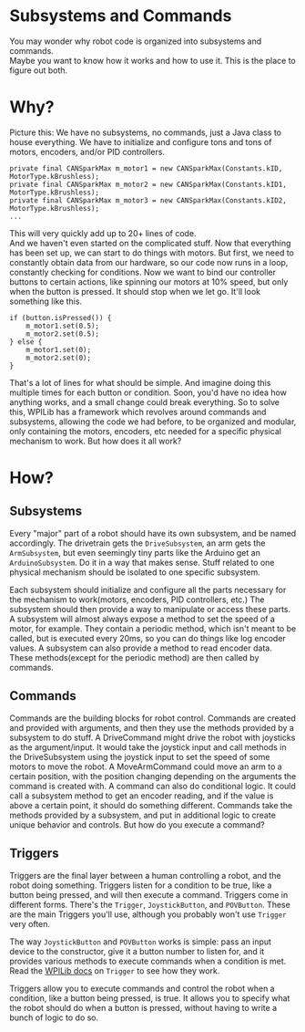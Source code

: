 Subsystems and Commands
===
You may wonder why robot code is organized into subsystems and commands.  
Maybe you want to know how it works and how to use it. This is the place to figure out both.

Why?
===
Picture this: We have no subsystems, no commands, just a Java class to house everything. We have to initialize and configure tons and tons of motors, encoders, and/or PID controllers.

	private final CANSparkMax m_motor1 = new CANSparkMax(Constants.kID, MotorType.kBrushless);
	private final CANSparkMax m_motor2 = new CANSparkMax(Constants.kID1, MotorType.kBrushless);
	private final CANSparkMax m_motor3 = new CANSparkMax(Constants.kID2, MotorType.kBrushless);
	...

This will very quickly add up to 20+ lines of code.  
And we haven't even started on the complicated stuff. Now that everything has been set up, we can start to do things with motors. But first, we need to constantly obtain data from our hardware, so our code now runs in a loop, constantly checking for conditions. Now we want to bind our controller buttons to certain actions, like spinning our motors at 10% speed, but only when the button is pressed. It should stop when we let go. It'll look something like this.

	if (button.isPressed()) {
		m_motor1.set(0.5);
		m_motor2.set(0.5);
	} else {
		m_motor1.set(0);
		m_motor2.set(0);
	}

That's a lot of lines for what should be simple. And imagine doing this multiple times for each button or condition. Soon, you'd have no idea how anything works, and a small change could break everything. So to solve this, WPILib has a framework which revolves around commands and subsystems, allowing the code we had before, to be organized and modular, only containing the motors, encoders, etc needed for a specific physical mechanism to work. But how does it all work?

How?
===

Subsystems
---
Every "major" part of a robot should have its own subsystem, and be named accordingly. The drivetrain gets the `DriveSubsystem`, an arm gets the `ArmSubsystem`, but even seemingly tiny parts like the Arduino get an `ArduinoSubsystem`. Do it in a way that makes sense. Stuff related to one physical mechanism should be isolated to one specific subsystem.  

Each subsystem should initialize and configure all the parts necessary for the mechanism to work(motors, encoders, PID controllers, etc.) The subsystem should then provide a way to manipulate or access these parts. A subsystem will almost always expose a method to set the speed of a motor, for example. They contain a periodic method, which isn't meant to be called, but is executed every 20ms, so you can do things like log encoder values. A subsystem can also provide a method to read encoder data. These methods(except for the periodic method) are then called by commands.  

Commands
---
Commands are the building blocks for robot control. Commands are created and provided with arguments, and then they use the methods provided by a subsystem to do stuff. A DriveCommand might drive the robot with joysticks as the argument/input. It would take the joystick input and call methods in the DriveSubsystem using the joystick input to set the speed of some motors to move the robot. A MoveArmCommand could move an arm to a certain position, with the position changing depending on the arguments the command is created with. A command can also do conditional logic. It could call a subsystem method to get an encoder reading, and if the value is above a certain point, it should do something different. Commands take the methods provided by a subsystem, and put in additional logic to create unique behavior and controls. But how do you execute a command?  

Triggers
---
Triggers are the final layer between a human controlling a robot, and the robot doing something. Triggers listen for a condition to be true, like a button being pressed, and will then execute a command. Triggers come in different forms. There's the `Trigger`, `JoystickButton`, and `POVButton`. These are the main Triggers you'll use, although you probably won't use `Trigger` very often.  

The way `JoystickButton` and `POVButton` works is simple: pass an input device to the constructor, give it a button number to listen for, and it provides various methods to execute commands when a condition is met. Read the [WPILib docs](https://github.wpilib.org/allwpilib/docs/release/java/edu/wpi/first/wpilibj2/command/button/Trigger.html) on `Trigger` to see how they work.  

Triggers allow you to execute commands and control the robot when a condition, like a button being pressed, is true. It allows you to specify what the robot should do when a button is pressed, without having to write a bunch of logic to do so.
